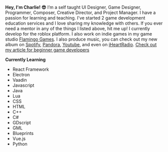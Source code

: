 **Hey, I'm Charlie! 😎**
I’m a self taught UI Designer, Game Designer, Programmer, Composer, Creative Director, and Project Manager. I have a passion for learning and teaching. I've started 2 game development education services and I love sharing my knowledge with others. If you ever need a mentor in any of the things I listed above, hit me up! I currently develop for the roblox platform. I also work on indie games in my game studio [Flamingo Games](https://flamingogames.co/). I also produce music, you can check out my new album on [Spotify](https://open.spotify.com/album/0SleLOOL2acvQ6jNKMOSDH?fo=1&utm_medium=share&utm_source=desktop&post_id=521501221574249&_php=1), [Pandora](https://www.pandora.com/artist/saf/sunshine-and-flamingos/ALg6Xgmfbgr2pfZ),  [Youtube](https://www.youtube.com/watch?v=hQeP-cPmLbQ), and even on [iHeartRadio](https://www.iheart.com/artist/saf-30021166/albums/sunshine-and-flamingos-128746974/). [Check out my article for beginner game developers](https://devforum.roblox.com/t/the-beginners-guide-to-all-things-game-development/1121665)

**Currently Learning**
- React Framework
- Electron
- Vaadin
- Javascript
- Java
- Lua
- CSS
- HTML
- C++
- C#
- GDscript
- GML
- Blueprints
- Vue.js
- Python
